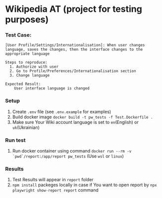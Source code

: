 # Wikipedia AT (project for testing purposes)

### Test Case:

    [User Profile/Settings/Internationalisation]: When user changes language, saves the changes, then the interface changes to the appropriate language

    Steps to reproduce:
      1. Authorize with user
      2. Go to Profile/Preferences/Internationalisation section
      3. Change language

    Expected Result:
        User interface language is changed

### Setup

1. Create `.env` file (see `.env.example` for examples)
2. Build docker image `docker build -t pw_tests -f Test.Dockerfile .`
3. Make sure Your Wiki account language is set to `en`(English) or `uk`(Ukrainian)

### Run test

1. Run docker container using command ``docker run --rm -v `pwd`/report:/app/report pw_tests`` (Use `wsl` or `linux`)

### Results

1. Test Results will appear in `report` folder
2. `npm install` packeges locally in case if You want to open report by `npx playwright show-report report` command
